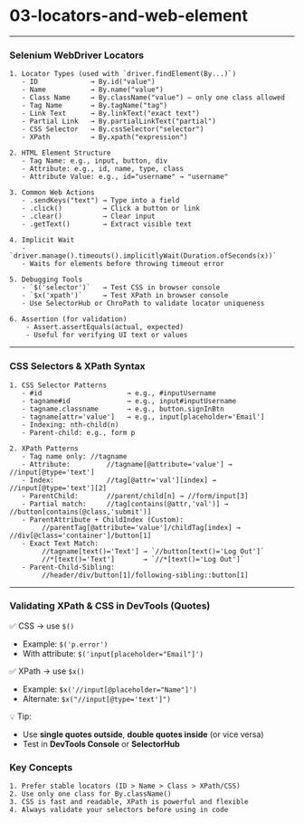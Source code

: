 # 03-locators-and-web-element

----------------------------------
### Selenium WebDriver Locators
```
1. Locator Types (used with `driver.findElement(By...)`)
   - ID             → By.id("value")
   - Name           → By.name("value")
   - Class Name     → By.className("value") — only one class allowed
   - Tag Name       → By.tagName("tag")
   - Link Text      → By.linkText("exact text")
   - Partial Link   → By.partialLinkText("partial")
   - CSS Selector   → By.cssSelector("selector")
   - XPath          → By.xpath("expression")

2. HTML Element Structure
   - Tag Name: e.g., input, button, div
   - Attribute: e.g., id, name, type, class
   - Attribute Value: e.g., id="username" → "username"

3. Common Web Actions
   - .sendKeys("text") → Type into a field
   - .click()          → Click a button or link
   - .clear()          → Clear input
   - .getText()        → Extract visible text

4. Implicit Wait
   - `driver.manage().timeouts().implicitlyWait(Duration.ofSeconds(x))`
   - Waits for elements before throwing timeout error

5. Debugging Tools
   - `$('selector')`   → Test CSS in browser console
   - `$x('xpath')`     → Test XPath in browser console
   - Use SelectorHub or ChroPath to validate locator uniqueness

6. Assertion (for validation)
    - Assert.assertEquals(actual, expected)
    - Useful for verifying UI text or values
```

---
### CSS Selectors & XPath Syntax
```
1. CSS Selector Patterns
   - #id                     → e.g., #inputUsername
   - tagname#id              → e.g., input#inputUsername
   - tagname.classname       → e.g., button.signInBtn
   - tagname[attr='value']   → e.g., input[placeholder='Email']
   - Indexing: nth-child(n)
   - Parent-child: e.g., form p

2. XPath Patterns
   - Tag name only: //tagname
   - Attribute:         //tagname[@attribute='value'] → //input[@type='text']
   - Index:             //tag[@attr='val'][index] → //input[@type='text'][2]
   - ParentChild:       //parent/child[n] → //form/input[3]
   - Partial match:     //tag[contains(@attr,'val')] → //button[contains(@class,'submit')]
   - ParentAttribute + ChildIndex (Custom): 
        //parentTag[@attribute='value']/childTag[index] → //div[@class='container']/button[1]
   - Exact Text Match: 
        //tagname[text()='Text'] → `//button[text()='Log Out']`
        //*[text()='Text']       → `//*[text()='Log Out']`
   - Parent-Child-Sibling:
        //header/div/button[1]/following-sibling::button[1]
```


---

### Validating XPath & CSS in DevTools (Quotes)

✅ CSS → use `$()`
- Example: `$('p.error')`
- With attribute: `$('input[placeholder="Email"]')`

✅ XPath → use `$x()`
- Example: `$x('//input[@placeholder="Name"]')`
- Alternate: `$x("//input[@type='text']")`

💡 Tip:
- Use **single quotes outside**, **double quotes inside** (or vice versa)
- Test in **DevTools Console** or **SelectorHub**

### Key Concepts
```
1. Prefer stable locators (ID > Name > Class > XPath/CSS)
2. Use only one class for By.className()
3. CSS is fast and readable, XPath is powerful and flexible
4. Always validate your selectors before using in code
```
